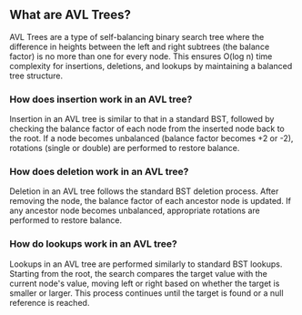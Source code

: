 ## What are AVL Trees? ##
AVL Trees are a type of self-balancing binary search tree where the difference in heights between the left and right subtrees (the balance factor) is no more than one for every node. This ensures O(log n) time complexity for insertions, deletions, and lookups by maintaining a balanced tree structure.

### How does insertion work in an AVL tree? ###
Insertion in an AVL tree is similar to that in a standard BST, followed by checking the balance factor of each node from the inserted node back to the root. If a node becomes unbalanced (balance factor becomes +2 or -2), rotations (single or double) are performed to restore balance.

### How does deletion work in an AVL tree? ###
Deletion in an AVL tree follows the standard BST deletion process. After removing the node, the balance factor of each ancestor node is updated. If any ancestor node becomes unbalanced, appropriate rotations are performed to restore balance.

### How do lookups work in an AVL tree? ###
Lookups in an AVL tree are performed similarly to standard BST lookups. Starting from the root, the search compares the target value with the current node's value, moving left or right based on whether the target is smaller or larger. This process continues until the target is found or a null reference is reached.



